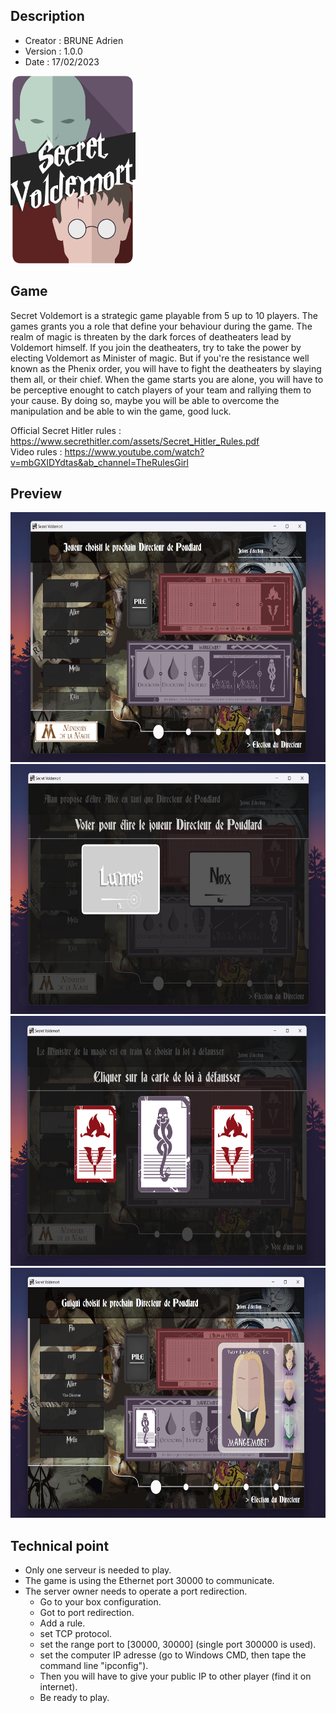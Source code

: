 ## Description

<ul>
<li>Creator : BRUNE Adrien</li>
<li>Version : 1.0.0</li>
<li>Date : 17/02/2023</li>
</ul>

<img src="./SV_GAME/Src/Resources/Secret_Voldemort_Cover.png" alt="Logo" width="200" height="300">

## Game

<p>Secret Voldemort is a strategic game playable from 5 up to 10 players. 
The games grants you a role that define your behaviour during the game.
The realm of magic is threaten by the dark forces of deatheaters lead by Voldemort himself.
If you join the deatheaters, try to take the power by electing Voldemort as Minister of magic.
But if you're the resistance well known as the Phenix order, you will have to fight the deatheaters by slaying them all, or their chief.
When the game starts you are alone, you will have to be perceptive enought to catch players of your team and rallying them to your cause.
By doing so, maybe you will be able to overcome the manipulation and be able to win the game, good luck.

Official Secret Hitler rules : https://www.secrethitler.com/assets/Secret_Hitler_Rules.pdf  
Video rules : https://www.youtube.com/watch?v=mbGXIDYdtas&ab_channel=TheRulesGirl

## Preview
<img src="./Preview/Preview_1.png" alt="Preview to add" width="700" height="400">
<img src="./Preview/Preview_2.png" alt="Preview to add" width="700" height="400">
<img src="./Preview/Preview_3.png" alt="Preview to add" width="700" height="400">
<img src="./Preview/Preview_4.png" alt="Preview to add" width="700" height="400">

## Technical point
* Only one serveur is needed to play.
* The game is using the Ethernet port 30000 to communicate.
* The server owner needs to operate a port redirection.
  * Go to your box configuration.
  * Got to port redirection.
  * Add a rule.
  * set TCP protocol.
  * set the range port to [30000, 30000] (single port 300000 is used).
  * set the computer IP adresse (go to Windows CMD, then tape the command line "ipconfig").
  * Then you will have to give your public IP to other player (find it on internet).
  * Be ready to play.
